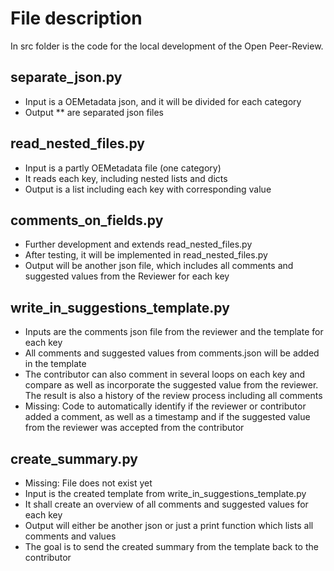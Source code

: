 # File description
In src folder is the code for the local development of the Open Peer-Review. 
## separate_json.py
  - Input is a OEMetadata json, and it will be divided for each category
  - Output ** are separated json files
## read_nested_files.py
  - Input  is a partly OEMetadata file (one category)
  - It reads each key, including nested lists and dicts
  - Output is a list including each key with corresponding value
## comments_on_fields.py
  - Further development and extends read_nested_files.py
  - After testing, it will be implemented in read_nested_files.py
  - Output will be another json file, which includes all comments and suggested values from the Reviewer for each key
## write_in_suggestions_template.py
  - Inputs are the comments json file from the reviewer and the template for each key
  - All comments and suggested values from comments.json will be added in the template
  - The contributor can also comment in several loops on each key and compare as well as incorporate the suggested value from the reviewer. The result is also a history of the review process including all comments
  - Missing: Code to automatically identify if the reviewer or contributor added a comment, as well as a timestamp and if the suggested value from the reviewer was accepted from the contributor
## create_summary.py
  - Missing: File does not exist yet
  - Input is the created template from write_in_suggestions_template.py
  - It shall create an overview of all comments and suggested values for each key
  - Output will either be another json or just a print function which lists all comments and values
  - The goal is to send the created summary from the template back to the contributor 